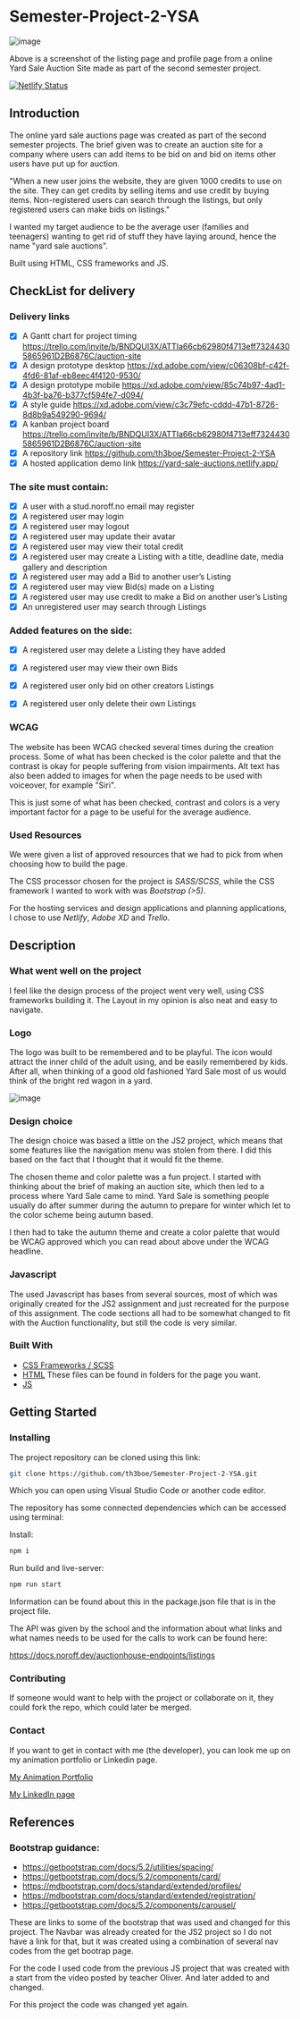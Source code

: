 # Semester-Project-2-YSA

![image](images/YardSaleAuctions.png)

Above is a screenshot of the listing page and profile page from a online Yard Sale Auction Site made as part of the second semester project.

[![Netlify Status](https://api.netlify.com/api/v1/badges/0e701638-e737-4d32-98e1-24acfc53dacb/deploy-status)](https://app.netlify.com/sites/yard-sale-auctions/deploys)

## Introduction

The online yard sale auctions page was created as part of the second semester projects. The brief given was to create an auction site for a company where users can add items to be bid on and bid on items other users have put up for auction.

"When a new user joins the website, they are given 1000 credits to use on the site. They can get credits by selling items and use credit by buying items. Non-registered users can search through the listings, but only registered users can make bids on listings."

I wanted my target audience to be the average user (families and teenagers) wanting to get rid of stuff they have laying around, hence the name "yard sale auctions".

Built using HTML, CSS frameworks and JS.

## CheckList for delivery

### Delivery links

- [x] A Gantt chart for project timing
      https://trello.com/invite/b/BNDQUl3X/ATTIa66cb62980f4713eff73244305865961D2B6876C/auction-site
- [x] A design prototype desktop
      https://xd.adobe.com/view/c06308bf-c42f-4fd6-81af-eb8eec4f4120-9530/
- [x] A design prototype mobile
      https://xd.adobe.com/view/85c74b97-4ad1-4b3f-ba76-b377cf594fe7-d094/
- [x] A style guide
      https://xd.adobe.com/view/c3c79efc-cddd-47b1-8726-8d8b9a549290-9694/
- [x] A kanban project board
      https://trello.com/invite/b/BNDQUl3X/ATTIa66cb62980f4713eff73244305865961D2B6876C/auction-site
- [x] A repository link
      https://github.com/th3boe/Semester-Project-2-YSA
- [x] A hosted application demo link
      https://yard-sale-auctions.netlify.app/

### The site must contain:

- [x] A user with a stud.noroff.no email may register
- [x] A registered user may login
- [x] A registered user may logout
- [x] A registered user may update their avatar
- [x] A registered user may view their total credit
- [x] A registered user may create a Listing with a title, deadline date, media gallery and description
- [x] A registered user may add a Bid to another user’s Listing
- [x] A registered user may view Bid(s) made on a Listing
- [x] A registered user may use credit to make a Bid on another user’s Listing
- [x] An unregistered user may search through Listings

### Added features on the side:

- [x] A registered user may delete a Listing they have added
- [x] A registered user may view their own Bids

- [x] A registered user only bid on other creators Listings
- [x] A registered user only delete their own Listings

### WCAG

The website has been WCAG checked several times during the creation process. Some of what has been checked is the color palette and that the contrast is okay for people suffering from vision impairments. Alt text has also been added to images for when the page needs to be used with voiceover, for example "Siri".

This is just some of what has been checked, contrast and colors is a very important factor for a page to be useful for the average audience.

### Used Resources

We were given a list of approved resources that we had to pick from when choosing how to build the page.

The CSS processor chosen for the project is _SASS/SCSS_, while the CSS framework I wanted to work with was _Bootstrap (>5)_.

For the hosting services and design applications and planning applications, I chose to use _Netlify_, _Adobe XD_ and _Trello._

## Description

### What went well on the project

I feel like the design process of the project went very well, using CSS frameworks building it. The Layout in my opinion is also neat and easy to navigate.

### Logo

The logo was built to be remembered and to be playful. The icon would attract the inner child of the adult using, and be easily remembered by kids. After all, when thinking of a good old fashioned Yard Sale most of us would think of the bright red wagon in a yard.

![image](images/logo-auction-fixed.png)

### Design choice

The design choice was based a little on the JS2 project, which means that some features like the navigation menu was stolen from there. I did this based on the fact that I thought that it would fit the theme.

The chosen theme and color palette was a fun project. I started with thinking about the brief of making an auction site, which then led to a process where Yard Sale came to mind. Yard Sale is something people usually do after summer during the autumn to prepare for winter which let to the color scheme being autumn based.

I then had to take the autumn theme and create a color palette that would be WCAG approved which you can read about above under the WCAG headline.

### Javascript

The used Javascript has bases from several sources, most of which was originally created for the JS2 assignment and just recreated for the purpose of this assignment. The code sections all had to be somewhat changed to fit with the Auction functionality, but still the code is very similar.

### Built With

- [CSS Frameworks / SCSS](https://github.com/th3boe/Semester-Project-2-YSA/tree/main/src/scss)
- [HTML](https://github.com/th3boe/Semester-Project-2-YSA) These files can be found in folders for the page you want.
- [JS](https://github.com/th3boe/Semester-Project-2-YSA/tree/main/src/js)

## Getting Started

### Installing

The project repository can be cloned using this link:

```bash
git clone https://github.com/th3boe/Semester-Project-2-YSA.git
```

Which you can open using Visual Studio Code or another code editor.

The repository has some connected dependencies which can be accessed using terminal:

Install:

```bash
npm i
```

Run build and live-server:

```bash
npm run start
```

Information can be found about this in the package.json file that is in the project file.

The API was given by the school and the information about what links and what names needs to be used for the calls to work can be found here:

https://docs.noroff.dev/auctionhouse-endpoints/listings

### Contributing

If someone would want to help with the project or collaborate on it, they could fork the repo, which could later be merged.

### Contact

If you want to get in contact with me (the developer), you can look me up on my animation portfolio or Linkedin page.

[My Animation Portfolio](www.boe3am.com)

[My LinkedIn page](https://www.linkedin.com/in/benedicte-%C3%B8verb%C3%B8-9b35b2162/)

## References

### Bootstrap guidance:

- https://getbootstrap.com/docs/5.2/utilities/spacing/
- https://getbootstrap.com/docs/5.2/components/card/
- https://mdbootstrap.com/docs/standard/extended/profiles/
- https://mdbootstrap.com/docs/standard/extended/registration/
- https://getbootstrap.com/docs/5.2/components/carousel/

These are links to some of the bootstrap that was used and changed for this project. The Navbar was already created for the JS2 project so I do not have a link for that, but it was created using a combination of several nav codes from the get bootrap page.

For the code I used code from the previous JS project that was created with a start from the video posted by teacher Oliver. And later added to and changed.

For this project the code was changed yet again.
